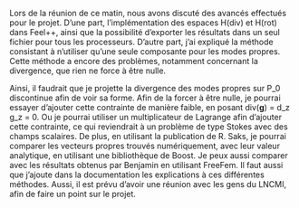 Lors de la réunion de ce matin, nous avons discuté des avancés effectués pour le projet.
D’une part, l’implémentation des espaces H(div) et H(rot) dans Feel++, ainsi que la possibilité d’exporter les résultats dans un seul fichier pour tous les processeurs.
D’autre part, j’ai expliqué la méthode consistant à n’utiliser qu’une seule composante pour les modes propres. Cette méthode a encore des problèmes, notamment concernant la divergence, que rien ne force à être nulle.

Ainsi, il faudrait que je projette la divergence des modes propres sur P_0 discontinue afin de voir sa forme.
Afin de la forcer à être nulle, je pourrai essayer d’ajouter cette contrainte de manière faible, en posant div(**g**) = d_z g_z = 0.
Ou je pourrai utiliser un multiplicateur de Lagrange afin d’ajouter cette contrainte, ce qui reviendrait à un problème de type Stokes avec des champs scalaires.
De plus, en utilisant la publication de R. Saks, je pourrai comparer les vecteurs propres trouvés numériquement, avec leur valeur analytique, en utilisant une bibliothèque de Boost. Je peux aussi comparer avec les résultats obtenus par Benjamin en utilisant FreeFem.
Il faut aussi que j’ajoute dans la documentation les explications à ces différentes méthodes.
Aussi, il est prévu d’avoir une réunion avec les gens du LNCMI, afin de faire un point sur le projet.
